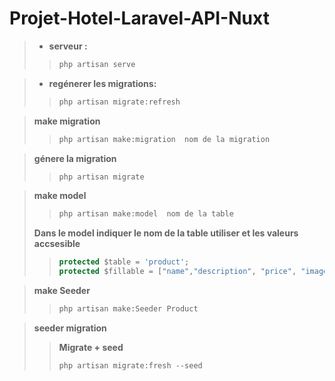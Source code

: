 # Projet-Hotel-Laravel-API-Nuxt



>- __serveur :__
>>```javascript
>>php artisan serve
>>```

>- __regénerer les migrations:__
>>```javascript
>>php artisan migrate:refresh
>>```

> __make migration__
>>```javascript
>> php artisan make:migration  nom de la migration
>>```

> __génere la migration__
>> ```javascript
>> php artisan migrate
>>```

> __make model__
>> ```javascript
>> php artisan make:model  nom de la table
>>```
>__Dans le model indiquer le nom de la table utiliser et les valeurs accsesible__
>>```javascript
>>protected $table = 'product';
>>protected $fillable = ["name","description", "price", "image"];
>>```

> __make Seeder__
>> ```javascript
>> php artisan make:Seeder Product
>>```

>__seeder migration__ 
>>__Migrate + seed__
>>```javascript
>> php artisan migrate:fresh --seed   
>>```
